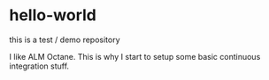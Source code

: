 # hello-world
this is a test / demo repository

I like ALM Octane. This is why I start to setup some basic continuous integration stuff. 
